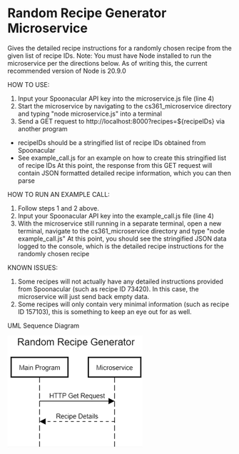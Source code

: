 # Random Recipe Generator Microservice
Gives the detailed recipe instructions for a randomly chosen recipe from the given list of recipe IDs.
Note: You must have Node installed to run the microservice per the directions below. As of writing this, the current recommended version of Node is 20.9.0

HOW TO USE: 

1. Input your Spoonacular API key into the microservice.js file (line 4)
2. Start the microservice by navigating to the cs361_microservice directory and typing "node microservice.js" into a terminal
3. Send a GET request to http://localhost:8000?recipes=${recipeIDs} via another program
  * recipeIDs should be a stringified list of recipe IDs obtained from Spoonacular
  * See example_call.js for an example on how to create this stringified list of recipe IDs
At this point, the response from this GET request will contain JSON formatted detailed recipe information, which you can then parse

HOW TO RUN AN EXAMPLE CALL:

1. Follow steps 1 and 2 above.
2. Input your Spoonacular API key into the example_call.js file (line 4)
3. With the microservice still running in a separate terminal, open a new terminal, navigate to the cs361_microservice directory and type "node example_call.js"
At this point, you should see the stringified JSON data logged to the console, which is the detailed recipe instructions for the randomly chosen recipe

KNOWN ISSUES:

1. Some recipes will not actually have any detailed instructions provided from Spoonacular (such as recipe ID 73420). In this case, the microservice will just send back empty data.
2. Some recipes will only contain very minimal information (such as recipe ID 157103), this is something to keep an eye out for as well.

UML Sequence Diagram

![UML Sequence Diagram](image.png)
